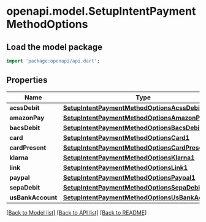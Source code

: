 # openapi.model.SetupIntentPaymentMethodOptions

## Load the model package
```dart
import 'package:openapi/api.dart';
```

## Properties
Name | Type | Description | Notes
------------ | ------------- | ------------- | -------------
**acssDebit** | [**SetupIntentPaymentMethodOptionsAcssDebit1**](SetupIntentPaymentMethodOptionsAcssDebit1.md) |  | [optional] 
**amazonPay** | [**SetupIntentPaymentMethodOptionsAmazonPay1**](SetupIntentPaymentMethodOptionsAmazonPay1.md) |  | [optional] 
**bacsDebit** | [**SetupIntentPaymentMethodOptionsBacsDebit1**](SetupIntentPaymentMethodOptionsBacsDebit1.md) |  | [optional] 
**card** | [**SetupIntentPaymentMethodOptionsCard1**](SetupIntentPaymentMethodOptionsCard1.md) |  | [optional] 
**cardPresent** | [**SetupIntentPaymentMethodOptionsCardPresent1**](SetupIntentPaymentMethodOptionsCardPresent1.md) |  | [optional] 
**klarna** | [**SetupIntentPaymentMethodOptionsKlarna1**](SetupIntentPaymentMethodOptionsKlarna1.md) |  | [optional] 
**link** | [**SetupIntentPaymentMethodOptionsLink1**](SetupIntentPaymentMethodOptionsLink1.md) |  | [optional] 
**paypal** | [**SetupIntentPaymentMethodOptionsPaypal1**](SetupIntentPaymentMethodOptionsPaypal1.md) |  | [optional] 
**sepaDebit** | [**SetupIntentPaymentMethodOptionsSepaDebit1**](SetupIntentPaymentMethodOptionsSepaDebit1.md) |  | [optional] 
**usBankAccount** | [**SetupIntentPaymentMethodOptionsUsBankAccount1**](SetupIntentPaymentMethodOptionsUsBankAccount1.md) |  | [optional] 

[[Back to Model list]](../README.md#documentation-for-models) [[Back to API list]](../README.md#documentation-for-api-endpoints) [[Back to README]](../README.md)


